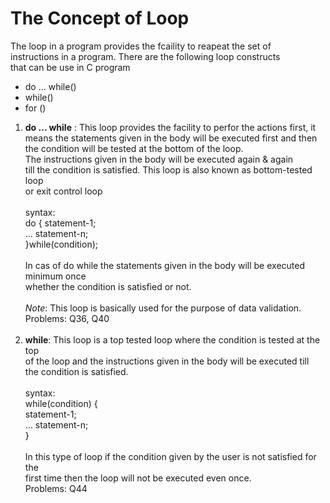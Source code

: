 # The Concept of Loop
The loop in a program provides the fcaility to reapeat the set of<br>
instructions in a program. There are the following loop constructs <br>
that can be use in C program

- do ... while()
- while()
- for ()

1. **do ... while** : This loop provides the facility to perfor the actions first, it<br>
                means the statements given in the body will be executed first and then<br>
                the condition will be tested at the bottom of the loop.<br>
                The instructions given in the body will be executed again & again <br>
                till the condition is satisfied. This loop is also known as bottom-tested loop<br>
                or exit control loop<br>
                <br>
                syntax:<br>
                  do {<rb>
                    statement-1;<br>
                    ...
                    statement-n;<br>
                  }while(condition);<br>
                <br>
                In cas of do while the statements given in the body will be executed minimum once<br>
                whether the condition is satisfied or not.<br>
                <br>
                *Note*: This loop is basically used for the purpose of data validation.<br>
                Problems: Q36, Q40<br>
                <br>
2. **while**: This loop is a top tested loop where the condition is tested at the top <br>
         of  the loop and the instructions given in the body will be executed till <br>
          the condition is satisfied.<br>
          <br>
          syntax:<br>
            while(condition) {<br>
              statement-1;<br>
              ...
              statement-n;<br>
            }<br>
          <br>
          In this type of loop if the condition given by the user is not satisfied for the<br>
          first time then the loop will not be executed even once.<br>
          Problems: Q44
      

